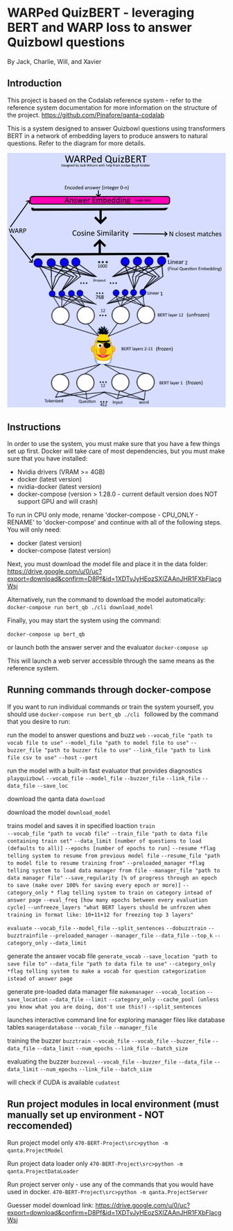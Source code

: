 # WARPed QuizBERT - leveraging BERT and WARP loss to answer Quizbowl questions
By Jack, Charlie, Will, and Xavier


## Introduction
This project is based on the Codalab reference system - refer to the reference system documentation for more information on the structure of the project.
https://github.com/Pinafore/qanta-codalab


This is a system designed to answer Quizbowl questions using transformers BERT in a network of embedding layers to produce answers to natural questions.
Refer to the diagram for more details.

![Guesser diagram](BERT_diagram.png)


## Instructions
In order to use the system, you must make sure that you have a few things set up first. Docker will take care of most dependencies, but you must make sure that you have installed:

- Nvidia drivers  (VRAM >= 4GB)
- docker          (latest version)
- nvidia-docker   (latest version)
- docker-compose  (version > 1.28.0 - current default version does NOT support GPU and will crash)


To run in CPU only mode, rename 'docker-compose - CPU_ONLY - RENAME' to 'docker-compose' and continue with all of the following steps. You will only need:

- docker          (latest version)
- docker-compose  (latest version)


Next, you must download the model file and place it in the data folder:
https://drive.google.com/u/0/uc?export=download&confirm=D8Pf&id=1XDTvJyHEozSXlZAAnJHR1FXbFlacgWsj

Alternatively, run the command to download the model automatically:
`docker-compose run bert_qb ./cli download_model`


Finally, you may start the system using the command:

`docker-compose up bert_qb`

or launch both the answer server and the evaluator
`docker-compose up`


This will launch a web server accessible through the same means as the reference system.


## Running commands through docker-compose

If you want to run individual commands or train the system yourself, you should use
`docker-compose run bert_qb ./cli `
followed by the command that you desire to run:


run the model to answer questions and buzz
`web`
  `--vocab_file "path to vocab file to use"`
  `--model_file "path to model file to use"`
  `--buzzer_file "path to buzzer file to use"`
  `--link_file "path to link file csv to use"`
  `--host`
  `--port`

run the model with a built-in fast evaluator that provides diagnostics
`playquizbowl`
  `--vocab_file`
  `--model_file`
  `--buzzer_file`
  `--link_file`
  `--data_file`
  `--save_loc`

download the qanta data
`download` 

download the model
`download_model`

trains model and saves it in specified loaction
`train`  
  `--vocab_file "path to vocab file"`
  `--train_file "path to data file containing train set"`
  `--data_limit [number of questions to load (defaults to all)]`
  `--epochs [number of epochs to run]`
  `--resume *flag telling system to resume from previous model file`
  `--resume_file "path to model file to resume training from"`
  `--preloaded_manager *flag telling system to load data manager from file`
  `--manager_file "path to data manager file"`
  `--save_regularity [% of progress through an epoch to save (make over 100% for saving every epoch or more)]`
  `--category_only * flag telling system to train on category intead of answer page`
  `--eval_freq [how many epochs between every evaluation cycle]`
  `--unfreeze_layers "what BERT layers should be unfrozen when training in format like: 10+11+12 for freezing top 3 layers"`


`evaluate`
  `--vocab_file`
  `--model_file`
  `--split_sentences`
  `--dobuzztrain`
  `--buzztrainfile`
  `--preloaded_manager`
  `--manager_file`
  `--data_file`
  `--top_k`
  `--category_only`
  `--data_limit`


generate the answer vocab file
`generate_vocab`
  `--save_location "path to save file to"`
  `--data_file "path to data file to use"`
  `--category_only *flag telling system to make a vocab for question categorization istead of answer page`

generate pre-loaded data manager file
`makemanager`
  `--vocab_location`
  `--save_location`
  `--data_file`
  `--limit`
  `--category_only`
  `--cache_pool (unless you know what you are doing, don't use this!)`
  `--split_sentences`

launches interactive command line for exploring manager files like database tables
`managerdatabase`
  `--vocab_file`
  `--manager_file`

training the buzzer
`buzztrain`
  `--vocab_file`
  `--vocab_file`
  `--buzzer_file`
  `--data_file`
  `--data_limit`
  `--num_epochs`
  `--link_file`
  `--batch_size`

evaluating the buzzer
`buzzeval`
  `--vocab_file`
  `--buzzer_file`
  `--data_file`
  `--data_limit`
  `--num_epochs`
  `--link_file`
  `--batch_size`


will check if CUDA is available
`cudatest`

## Run project modules in local environment (must manually set up environment - NOT reccomended)

Run project model only
`470-BERT-Project\src>python -m qanta.ProjectModel` 

Run project data loader only
`470-BERT-Project\src>python -m qanta.ProjectDataLoader`

Run project server only - use any of the commands that you would have used in docker.
`470-BERT-Project\src>python -m qanta.ProjectServer`




Guesser model download link:
https://drive.google.com/u/0/uc?export=download&confirm=D8Pf&id=1XDTvJyHEozSXlZAAnJHR1FXbFlacgWsj
